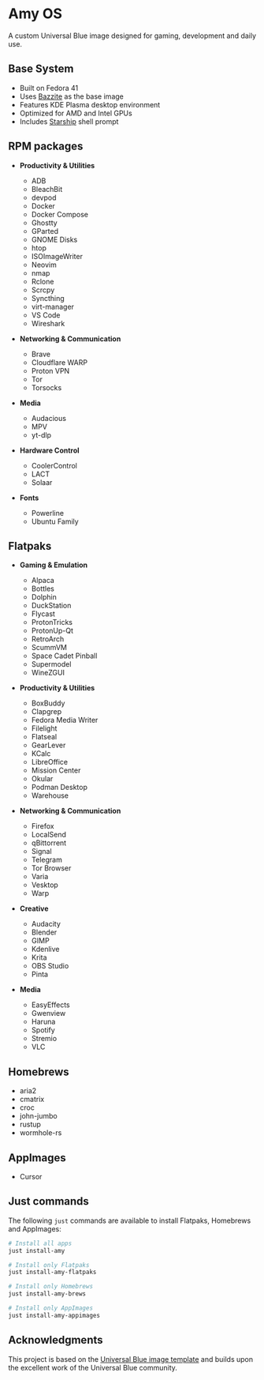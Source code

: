 # Amy OS

A custom Universal Blue image designed for gaming, development and daily use.

## Base System

- Built on Fedora 41
- Uses [Bazzite](https://bazzite.gg/) as the base image
- Features KDE Plasma desktop environment
- Optimized for AMD and Intel GPUs
- Includes [Starship](https://starship.rs/) shell prompt

## RPM packages

- **Productivity & Utilities**
  - ADB
  - BleachBit
  - devpod
  - Docker
  - Docker Compose
  - Ghostty
  - GParted
  - GNOME Disks
  - htop
  - ISOImageWriter
  - Neovim
  - nmap
  - Rclone
  - Scrcpy
  - Syncthing
  - virt-manager
  - VS Code
  - Wireshark

- **Networking & Communication**
  - Brave
  - Cloudflare WARP
  - Proton VPN
  - Tor
  - Torsocks

- **Media**
  - Audacious
  - MPV
  - yt-dlp

- **Hardware Control**
  - CoolerControl
  - LACT
  - Solaar

- **Fonts**
  - Powerline
  - Ubuntu Family

## Flatpaks

- **Gaming & Emulation**
  - Alpaca
  - Bottles
  - Dolphin
  - DuckStation
  - Flycast
  - ProtonTricks
  - ProtonUp-Qt
  - RetroArch
  - ScummVM
  - Space Cadet Pinball
  - Supermodel
  - WineZGUI

- **Productivity & Utilities**
  - BoxBuddy
  - Clapgrep
  - Fedora Media Writer
  - Filelight
  - Flatseal
  - GearLever
  - KCalc
  - LibreOffice
  - Mission Center
  - Okular
  - Podman Desktop
  - Warehouse

- **Networking & Communication**
  - Firefox
  - LocalSend
  - qBittorrent
  - Signal
  - Telegram
  - Tor Browser
  - Varia
  - Vesktop
  - Warp

- **Creative**
  - Audacity
  - Blender
  - GIMP
  - Kdenlive
  - Krita
  - OBS Studio
  - Pinta

- **Media**
  - EasyEffects
  - Gwenview
  - Haruna
  - Spotify
  - Stremio
  - VLC

## Homebrews

- aria2
- cmatrix
- croc
- john-jumbo
- rustup
- wormhole-rs

## AppImages

- Cursor

## Just commands

The following `just` commands are available to install Flatpaks, Homebrews and AppImages:

```bash
# Install all apps
just install-amy

# Install only Flatpaks
just install-amy-flatpaks

# Install only Homebrews
just install-amy-brews

# Install only AppImages
just install-amy-appimages
```

## Acknowledgments

This project is based on the [Universal Blue image template](https://github.com/ublue-os/image-template) and builds upon the excellent work of the Universal Blue community.
